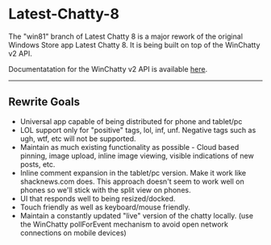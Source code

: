 # Latest-Chatty-8

The "win81" branch of Latest Chatty 8 is a major rework of the original Windows Store app Latest Chatty 8.  It is being built on top of the WinChatty v2 API.  

Documentatation for the WinChatty v2 API is available [here](http://winchatty.com/v2/readme).

--------

Rewrite Goals
-----------------
 - Universal app capable of being distributed for phone and tablet/pc
 - LOL support only for "positive" tags, lol, inf, unf. Negative tags such as ugh, wtf, etc will not be supported.
 - Maintain as much existing functionality as possible - Cloud based pinning, image upload, inline image viewing, visible indications of new posts, etc.
 - Inline comment expansion in the tablet/pc version.  Make it work like shacknews.com does.  This approach doesn't seem to work well on phones so we'll stick with the split view on phones.
 - UI that responds well to being resized/docked.
 - Touch friendly as well as keyboard/mouse friendly.
 - Maintain a constantly updated "live" version of the chatty locally. (use the WinChatty pollForEvent mechanism to avoid open network connections on mobile devices)
